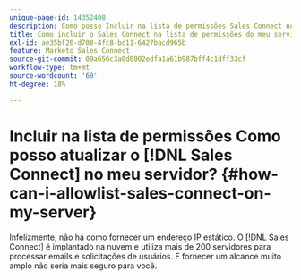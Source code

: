 ```yaml
---
unique-page-id: 14352408
description: Como posso Incluir na lista de permissões Sales Connect no meu servidor? - Documentos do Marketo - Documentação do produto
title: Como incluir o Sales Connect na lista de permissões do meu servidor?
exl-id: ae35bf20-d708-4fc8-bd11-6427bacd965b
feature: Marketo Sales Connect
source-git-commit: 09a656c3a0d0002edfa1a61b987bff4c1dff33cf
workflow-type: tm+mt
source-wordcount: '69'
ht-degree: 18%

---
```


# Incluir na lista de permissões Como posso atualizar o [!DNL Sales Connect] no meu servidor? {#how-can-i-allowlist-sales-connect-on-my-server}

Infelizmente, não há como fornecer um endereço IP estático. O [!DNL Sales Connect] é implantado na nuvem e utiliza mais de 200 servidores para processar emails e solicitações de usuários. E fornecer um alcance muito amplo não seria mais seguro para você.

